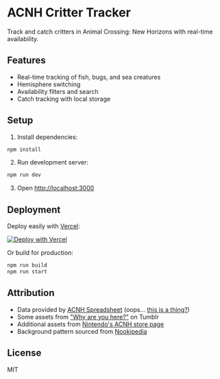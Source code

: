 # ACNH Critter Tracker

Track and catch critters in Animal Crossing: New Horizons with real-time availability.

## Features

- Real-time tracking of fish, bugs, and sea creatures
- Hemisphere switching
- Availability filters and search
- Catch tracking with local storage

## Setup

1. Install dependencies:
```bash
npm install
```

2. Run development server:
```bash
npm run dev
```

3. Open [http://localhost:3000](http://localhost:3000)

## Deployment

Deploy easily with [Vercel](https://vercel.com):

[![Deploy with Vercel](https://vercel.com/button)](https://vercel.com/new/clone?repository-url=https%3A%2F%2Fgithub.com%2FGooglyBlox%2Facnh-critter-tracker)

Or build for production:
```bash
npm run build
npm run start
```

## Attribution

- Data provided by [ACNH Spreadsheet](https://docs.google.com/spreadsheets/d/13d_LAJPlxMa_DubPTuirkIV4DERBMXbrWQsmSh8ReK4) (oops... [this is a thing?](https://github.com/NooksBazaar/google-sheets-to-json))
- Some assets from ["Why are you here?"](https://shinobi-bacon.tumblr.com/post/189191798263/i-went-back-and-made-two-more-isabelle-gifs-her) on Tumblr
- Additional assets from [Nintendo's ACNH store page](https://www.nintendo.com/us/store/characters/animal-crossing/)
- Background pattern sourced from [Nookipedia](https://nookipedia.com/wiki/Main_Page)

## License

MIT
